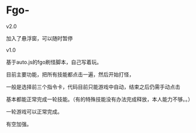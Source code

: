 # Fgo-

v2.0

加入了悬浮窗，可以随时暂停

v1.0

基于auto.js的fgo刷怪脚本，自己写着玩。

目前主要功能，把所有技能都点击一遍，然后开始打怪，

一般是选择前三个指令卡，代码目前只能游戏中自动，结束之后仍需手动点击

基本都能正常完成一轮技能。（有的特殊技能没有办法完成释放，本人能力不够。。）

一轮游戏可以正常完成。

有空加强。
